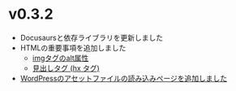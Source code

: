 # v0.3.2

- Docusaursと依存ライブラリを更新しました
- HTMLの重要事項を追加しました
  - [imgタグのalt属性](/docs/html/basic/important/alt)
  - [見出しタグ (hx タグ)](/docs/html/basic/important/headline)
- [WordPressのアセットファイルの読み込みページを追加しました](/docs/wordpress/howto/loading-assets)

<!-- truncate -->
